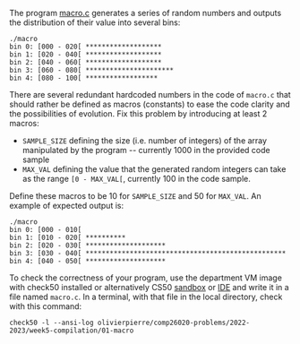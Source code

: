 The program [macro.c](macro.c) generates a series of random numbers and outputs
the distribution of their value into several bins:

```shell
./macro
bin 0: [000 - 020[ *******************
bin 1: [020 - 040[ *******************
bin 2: [040 - 060[ *******************
bin 3: [060 - 080[ **********************
bin 4: [080 - 100[ ******************
```

There are several redundant hardcoded numbers in the code of `macro.c` that
should rather be defined as macros (constants) to ease the code clarity
and the possibilities of evolution. Fix this problem by introducing at least
2 macros:

- `SAMPLE_SIZE` defining the size (i.e. number of integers) of the array
  manipulated by the program -- currently 1000 in the provided code sample
- `MAX_VAL` defining the value that the generated random integers can take as
  the range `[0 - MAX_VAL[`, currently 100 in the code sample.

Define these macros to be 10 for `SAMPLE_SIZE` and 50 for `MAX_VAL`. An example
of expected output is:

```
./macro
bin 0: [000 - 010[ 
bin 1: [010 - 020[ **********
bin 2: [020 - 030[ ********************
bin 3: [030 - 040[ **************************************************
bin 4: [040 - 050[ ********************
```

To check the correctness of your program, use the department VM image with check50 installed or alternatively CS50 [sandbox](sandbox.cs50.io)
or [IDE](ide.cs50.io) and write it in a file named `macro.c`. In a terminal,
with that file in the local directory, check with this command:
```shell
check50 -l --ansi-log olivierpierre/comp26020-problems/2022-2023/week5-compilation/01-macro
```
